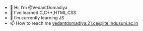 - 👋 Hi, I’m @VedantDomadiya
- 👀 I've learned C,C++,HTML,CSS
- 🌱 I’m currently learning JS
- 📫 How to reach me vedantdomadiya.21.ce@iite.indusuni.ac.in

